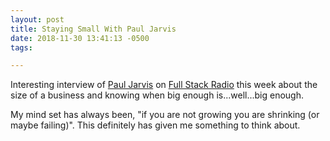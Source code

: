 ```yaml
---
layout: post
title: Staying Small With Paul Jarvis
date: 2018-11-30 13:41:13 -0500
tags:

---
```


Interesting interview of [Paul Jarvis][1] on [Full Stack Radio][2] this week about the size of a business and knowing when big enough is...well...big enough. 

My mind set has always been, "if you are not growing you are shrinking (or maybe failing)". This definitely has given me something to think about. 
 
[1]:https://twitter.com/pjrvs
[2]:http://www.fullstackradio.com/102


